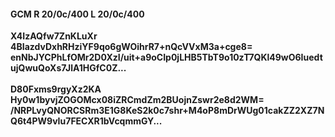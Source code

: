 #### GCM R 20/0c/400 L 20/0c/400
**X4IzAQfw7ZnKLuXr**<br/>**4BIazdvDxhRHziYF9qo6gWOihrR7+nQcVVxM3a+cge8=**<br/>**enNbJYCPhLfOMr2D0XzI/uit+a9oCIp0jLHB5TbT9o10zT7QKl49wO6IuedtujQwuQoXs7JlA1HGfC0Z...**<br/><br/>
**D80Fxms9rgyXz2KA**<br/>**Hy0w1byvjZOGOMcx08iZRCmdZm2BUojnZswr2e8d2WM=**<br/>**/NRPLvyQNORCSRm3E1G8KeS2k0c7shr+M4oP8mDrWUg01cakZZ2XZ7NQ6t4PW9vIu7FECXR1bVcqmmGY...**
